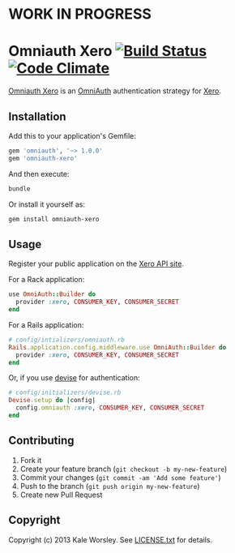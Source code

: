# WORK IN PROGRESS

# Omniauth Xero [![Build Status](https://travis-ci.org/kaleworsley/omniauth-xero.png?branch=master)](https://travis-ci.org/kaleworsley/omniauth-xero) [![Code Climate](https://codeclimate.com/github/kaleworsley/omniauth-xero.png)](https://codeclimate.com/github/kaleworsley/omniauth-xero)


[Omniauth Xero](https://github.com/kaleworsley/omniauth-xero) is an [OmniAuth](https://github.com/intridea/omniauth) authentication strategy for [Xero](http://www.xero.com).

## Installation

Add this to your application's Gemfile:

```ruby
gem 'omniauth', '~> 1.0.0'
gem 'omniauth-xero'
```

And then execute:

```bash
bundle
```

Or install it yourself as:

```bash
gem install omniauth-xero
```

## Usage

Register your public application on the [Xero API site](https://api.xero.com/Application/Add).

For a Rack application:

```ruby
use OmniAuth::Builder do
  provider :xero, CONSUMER_KEY, CONSUMER_SECRET
end
```

For a Rails application:

```ruby
# config/intializers/omniauth.rb
Rails.application.config.middleware.use OmniAuth::Builder do
  provider :xero, CONSUMER_KEY, CONSUMER_SECRET
end
```

Or, if you use [devise](https://github.com/plataformatec/devise) for authentication:

```ruby
# config/initializers/devise.rb
Devise.setup do |config|
  config.omniauth :xero, CONSUMER_KEY, CONSUMER_SECRET
end
```

## Contributing

1. Fork it
2. Create your feature branch (`git checkout -b my-new-feature`)
3. Commit your changes (`git commit -am 'Add some feature'`)
4. Push to the branch (`git push origin my-new-feature`)
5. Create new Pull Request

## Copyright

Copyright (c) 2013 Kale Worsley. See [LICENSE.txt](LICENSE.txt) for details.
